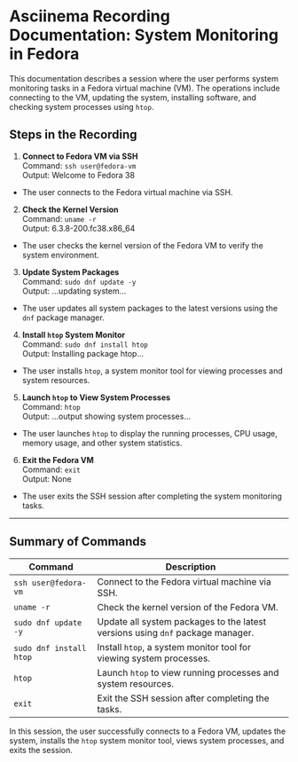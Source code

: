 # Asciinema Recording Documentation: System Monitoring in Fedora

This documentation describes a session where the user performs system monitoring tasks in a Fedora virtual machine (VM). The operations include connecting to the VM, updating the system, installing software, and checking system processes using `htop`.

## Steps in the Recording

1. **Connect to Fedora VM via SSH**  
   Command: `ssh user@fedora-vm`  
   Output:  Welcome to Fedora 38
- The user connects to the Fedora virtual machine via SSH.

2. **Check the Kernel Version**  
Command: `uname -r`  
Output:  6.3.8-200.fc38.x86_64
- The user checks the kernel version of the Fedora VM to verify the system environment.

3. **Update System Packages**  
Command: `sudo dnf update -y`  
Output:  ...updating system...
- The user updates all system packages to the latest versions using the `dnf` package manager.

4. **Install `htop` System Monitor**  
Command: `sudo dnf install htop`  
Output:  Installing package htop...
- The user installs `htop`, a system monitor tool for viewing processes and system resources.

5. **Launch `htop` to View System Processes**  
Command: `htop`  
Output:  ...output showing system processes...
- The user launches `htop` to display the running processes, CPU usage, memory usage, and other system statistics.

6. **Exit the Fedora VM**  
Command: `exit`  
Output: None  
- The user exits the SSH session after completing the system monitoring tasks.

---

## Summary of Commands

| Command                               | Description                                                                |
|---------------------------------------|----------------------------------------------------------------------------|
| `ssh user@fedora-vm`                  | Connect to the Fedora virtual machine via SSH.                             |
| `uname -r`                            | Check the kernel version of the Fedora VM.                                 |
| `sudo dnf update -y`                  | Update all system packages to the latest versions using `dnf` package manager. |
| `sudo dnf install htop`               | Install `htop`, a system monitor tool for viewing system processes.        |
| `htop`                                | Launch `htop` to view running processes and system resources.              |
| `exit`                                | Exit the SSH session after completing the tasks.                           |

In this session, the user successfully connects to a Fedora VM, updates the system, installs the `htop` system monitor tool, views system processes, and exits the session.
